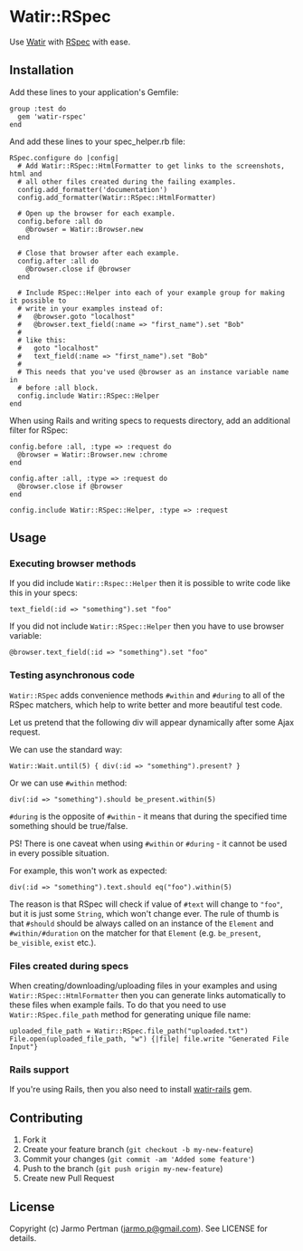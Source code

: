 # Watir::RSpec

Use [Watir](http://watir.com) with [RSpec](http://rspec.info) with ease.

## Installation

Add these lines to your application's Gemfile:

    group :test do
      gem 'watir-rspec'
    end

And add these lines to your spec\_helper.rb file:

    RSpec.configure do |config|
      # Add Watir::RSpec::HtmlFormatter to get links to the screenshots, html and
      # all other files created during the failing examples.
      config.add_formatter('documentation')
      config.add_formatter(Watir::RSpec::HtmlFormatter)

      # Open up the browser for each example.
      config.before :all do
        @browser = Watir::Browser.new
      end

      # Close that browser after each example.
      config.after :all do
        @browser.close if @browser
      end

      # Include RSpec::Helper into each of your example group for making it possible to
      # write in your examples instead of:
      #   @browser.goto "localhost"
      #   @browser.text_field(:name => "first_name").set "Bob"
      #
      # like this:
      #   goto "localhost"
      #   text_field(:name => "first_name").set "Bob"
      #
      # This needs that you've used @browser as an instance variable name in
      # before :all block.
      config.include Watir::RSpec::Helper
    end


When using Rails and writing specs to requests directory, add an additional filter for RSpec:

    config.before :all, :type => :request do
      @browser = Watir::Browser.new :chrome
    end

    config.after :all, :type => :request do
      @browser.close if @browser
    end

    config.include Watir::RSpec::Helper, :type => :request

## Usage

### Executing browser methods

If you did include ````Watir::Rspec::Helper```` then it is possible to write code like this in your specs:

    text_field(:id => "something").set "foo"

If you did not include ````Watir::RSpec::Helper```` then you have to use browser variable:

    @browser.text_field(:id => "something").set "foo"

### Testing asynchronous code

````Watir::RSpec```` adds convenience methods ````#within```` and ````#during```` to all of the RSpec matchers,
which help to write better and more beautiful test code.

Let us pretend that the following div will appear dynamically after some Ajax request.

We can use the standard way:

    Watir::Wait.until(5) { div(:id => "something").present? }

Or we can use ````#within```` method:

    div(:id => "something").should be_present.within(5)

````#during```` is the opposite of ````#within```` - it means that during the specified time something should be true/false.

PS! There is one caveat when using ````#within```` or ````#during```` - it cannot be used in every possible situation.

For example, this won't work as expected:

    div(:id => "something").text.should eq("foo").within(5)

The reason is that RSpec will check if value of ````#text```` will change to ````"foo"````, but it is just some ````String````,
which won't change ever. The rule of thumb is that ````#should```` should be always called on an instance of
the ````Element```` and ````#within/#duration```` on the matcher for that ````Element```` (e.g. ````be_present````, ````be_visible````, ````exist```` etc.).

### Files created during specs

When creating/downloading/uploading files in your examples and using
````Watir::RSpec::HtmlFormatter```` then you can generate links automatically to these files when example
fails. To do that you need to use ````Watir::RSpec.file_path```` method for generating
unique file name:

    uploaded_file_path = Watir::RSpec.file_path("uploaded.txt")
    File.open(uploaded_file_path, "w") {|file| file.write "Generated File Input"}

### Rails support

If you're using Rails, then you also need to install [watir-rails](https://github.com/watir/watir-rails) gem.

## Contributing

1. Fork it
2. Create your feature branch (`git checkout -b my-new-feature`)
3. Commit your changes (`git commit -am 'Added some feature'`)
4. Push to the branch (`git push origin my-new-feature`)
5. Create new Pull Request

## License

Copyright (c) Jarmo Pertman (jarmo.p@gmail.com). See LICENSE for details.
